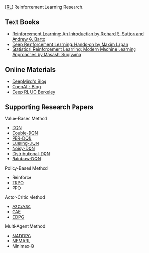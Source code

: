 [[RL](https://en.wikipedia.org/wiki/Reinforcement_learning)] Reinforcement Learning Research.

## Text Books
* [Reinforcement Learning: An Introduction by Richard S. Sutton and Andrew G. Barto](https://web.stanford.edu/class/psych209/Readings/SuttonBartoIPRLBook2ndEd.pdf)
* [Deep Reinforcement Learning: Hands-on by Maxim Lapan](https://www.packtpub.com/data/deep-reinforcement-learning-hands-on-second-edition)
* [Statistical Reinforcement Learning: Modern Machine Learning Approaches by Masashi Sugiyama](https://www.crcpress.com/Statistical-Reinforcement-Learning-Modern-Machine-Learning-Approaches/Sugiyama/p/book/9781439856895)

## Online Materials
* [DeepMind's Blog](https://deepmind.com/blog)
* [OpenAI's Blog](https://openai.com/blog/)
* [Deep RL UC Berkeley](http://rail.eecs.berkeley.edu/deeprlcourse/)

## Supporting Research Papers

Value-Based Method

* [DQN](https://arxiv.org/pdf/1312.5602.pdf)
* [Double-DQN](https://arxiv.org/pdf/1509.06461.pdf)
* [PER-DQN](https://arxiv.org/pdf/1511.05952.pdf)
* [Dueling-DQN](https://arxiv.org/pdf/1511.06581.pdf)
* [Noisy-DQN](https://arxiv.org/pdf/1706.10295.pdf)
* [Distributional-DQN](https://arxiv.org/pdf/1710.10044.pdf)
* [Rainbow-DQN](https://arxiv.org/pdf/1710.02298.pdf)

Policy-Based Method

* Reinforce
* [TRPO](https://arxiv.org/pdf/1502.05477.pdf)
* [PPO](https://arxiv.org/pdf/1707.06347.pdf)

Actor-Critic Method
* [A2C/A3C](https://arxiv.org/pdf/1602.01783.pdf)
* [GAE](https://arxiv.org/pdf/1506.02438.pdf)
* [DDPG](https://arxiv.org/pdf/1509.02971.pdf)

Multi-Agent Method
* [MADDPG](https://arxiv.org/pdf/1706.02275.pdf)
* [MFMARL](https://arxiv.org/pdf/1802.05438.pdf)
* Minimax-Q
